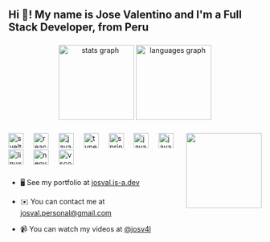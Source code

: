 <h2 align="left">Hi 👋! My name is Jose Valentino and I'm a Full Stack Developer, from Peru</h2>

###

<div align="center">
  <img src="https://github-readme-stats.vercel.app/api?username=josvaal&hide_title=false&hide_rank=false&show_icons=true&include_all_commits=true&count_private=true&disable_animations=false&theme=dracula&locale=en&hide_border=false" height="150" alt="stats graph"  />
  <img src="https://github-readme-stats.vercel.app/api/top-langs?username=josvaal&locale=en&hide_title=false&layout=compact&card_width=320&langs_count=5&theme=dracula&hide_border=false" height="150" alt="languages graph"  />
</div>

###

<img align="right" height="150" src="https://user-images.githubusercontent.com/74038190/216655827-a410d92c-88f7-4639-bf0a-6f0a36134591.gif"  />

###

<div align="left">
<img src="https://cdn.jsdelivr.net/gh/devicons/devicon/icons/svelte/svelte-original.svg" height="30" alt="svelte logo"  />
<img width="12" />
<img src="https://cdn.jsdelivr.net/gh/devicons/devicon/icons/react/react-original.svg" height="30" alt="react logo"  />
<img width="12" />
<img src="https://cdn.jsdelivr.net/gh/devicons/devicon/icons/javascript/javascript-original.svg" height="30" alt="javascript logo"  />
<img width="12" />
<img src="https://cdn.jsdelivr.net/gh/devicons/devicon/icons/typescript/typescript-original.svg" height="30" alt="typescript logo"  />
<img width="12" />
<img src="https://cdn.jsdelivr.net/gh/devicons/devicon/icons/spring/spring-original.svg" height="30" alt="spring logo"  />
<img width="12" />
<img src="https://cdn.jsdelivr.net/gh/devicons/devicon/icons/java/java-original.svg" height="30" alt="java logo"  />
<img width="12" />
<img src="https://cdn.jsdelivr.net/gh/devicons/devicon/icons/go/go-original-wordmark.svg" height="30" alt="java logo"  />
<img width="12" />
<img src="https://cdn.jsdelivr.net/gh/devicons/devicon/icons/linux/linux-original.svg" height="30" alt="linux logo"  />
<img width="12" />
<img src="https://cdn.jsdelivr.net/gh/devicons/devicon/icons/neovim/neovim-original.svg" height="30" alt="neovim logo"  />
<img width="12" />
<img src="https://cdn.jsdelivr.net/gh/devicons/devicon/icons/vscode/vscode-original.svg" height="30" alt="vscode logo"  />
</div>

###

<div align="left">

- 🖥️ See my portfolio at [josval.is-a.dev](http://josval.is-a.dev/)

- ✉️ You can contact me at [josval.personal@gmail.com](mailto:josval.personal@gmail.com)

- 📹 You can watch my videos at [@josv4l](https://www.youtube.com/@josv4l)

</div>

###
